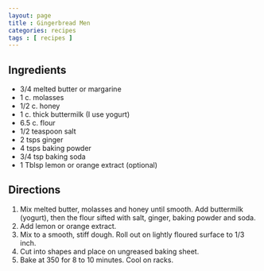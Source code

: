 ```yaml
---
layout: page
title : Gingerbread Men
categories: recipes
tags : [ recipes ]
---
```


## Ingredients
* 3/4 melted butter or margarine
* 1 c. molasses
* 1/2 c. honey
* 1 c. thick buttermilk (I use yogurt)
* 6.5 c. flour
* 1/2 teaspoon salt
* 2 tsps ginger
* 4 tsps baking powder
* 3/4 tsp baking soda
* 1 Tblsp lemon or orange extract (optional)

## Directions
1. Mix melted butter, molasses and honey until smooth. Add buttermilk (yogurt), then the flour sifted with salt, ginger, baking powder and soda.
2. Add lemon or orange extract.
3. Mix to a smooth, stiff dough. Roll out on lightly floured surface to 1/3 inch.
4. Cut into shapes and place on ungreased baking sheet.
5. Bake at 350 for 8 to 10 minutes. Cool on racks.
